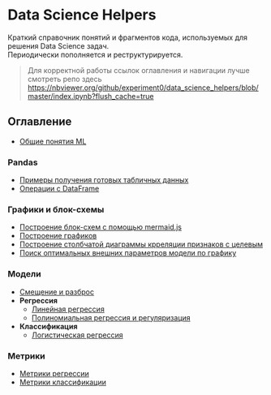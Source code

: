 # Data Science Helpers

Краткий справочник понятий и фрагментов кода, используемых для решения Data Science задач.\
Периодически пополняется и реструктурируется.

> Для корректной работы ссылок оглавления и навигации лучше смотреть репо здесь
> https://nbviewer.org/github/experiment0/data_science_helpers/blob/master/index.ipynb?flush_cache=true

## Оглавление

- [Общие понятия ML](./articles/general_concepts.ipynb)

### Pandas
- [Примеры получения готовых табличных данных](./articles/data_examples.ipynb)
- [Операции с DataFrame](./articles/create_dataframe.ipynb)

### Графики и блок-схемы
- [Построение блок-схем с помощью mermaid.js](./articles/mermaid_intro.ipynb)
- [Построение графиков](./articles/building_graphs.ipynb)
- [Построение столбчатой диаграммы крреляции признаков с целевым](./articles/corr_bar_with_target.ipynb)
- [Поиск оптимальных внешних параметров модели по графику](./articles/hyperparameter_plot.ipynb)

### Модели
- [Смещение и разброс](./articles/bias_and_variance.ipynb)
- **Регрессия**
    - [Линейная регрессия](./articles/linear_regression.ipynb)
    - [Полиномиальная регрессия и регуляризация](./articles/polynomial_regression.ipynb)
- **Классификация**
    - [Логистическая регрессия](./articles/logistic_regression.ipynb)

### Метрики
- [Метрики регрессии](./articles/regression_metrics.ipynb)
- [Метрики классификации](./articles/classification_metrics.ipynb)
